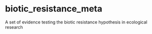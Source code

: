 # biotic_resistance_meta
A set of evidence testing the biotic resistance hypothesis in ecological research
